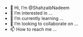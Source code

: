 - 👋 Hi, I’m @ShahzaibNadeem
- 👀 I’m interested in ...
- 🌱 I’m currently learning ...
- 💞️ I’m looking to collaborate on ...
- 📫 How to reach me ...

<!---
ShahzaibNadeem/ShahzaibNadeem is a ✨ special ✨ repository because its `README.md` (this file) appears on your GitHub profile.
You can click the Preview link to take a look at your changes.
--->
